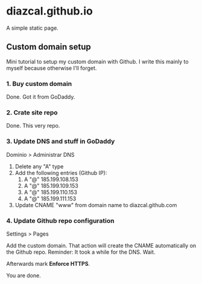 # diazcal.github.io
A simple static page.
## Custom domain setup
Mini tutorial to setup my custom domain with Github. I write this mainly to myself because otherwise I'll forget.
### 1. Buy custom domain
Done. Got it from GoDaddy.
### 2. Crate site repo
Done. This very repo.
### 3. Update DNS and stuff in GoDaddy
Dominio > Administrar DNS
1. Delete any "A" type
2. Add the following entries (Github IP):
   1. A "@" 185.199.108.153
   2. A "@" 185.199.109.153
   3. A "@" 185.199.110.153
   4. A "@" 185.199.111.153
3. Update CNAME "www" from domain name to diazcal.github.com
### 4. Update Github repo configuration
Settings > Pages

Add the custom domain. That action will create the CNAME automatically on the Github repo. 
Reminder: It took a while for the DNS. Wait.

Afterwards mark **Enforce HTTPS**.

You are done.
